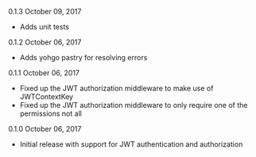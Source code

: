 0.1.3 October 09, 2017
  - Adds unit tests

0.1.2 October 06, 2017
  - Adds yohgo pastry for resolving errors

0.1.1 October 06, 2017
  - Fixed up the JWT authorization middleware to make use of JWTContextKey
  - Fixed up the JWT authorization middleware to only require one of the permissions not all

0.1.0 October 06, 2017
  - Initial release with support for JWT authentication and authorization
